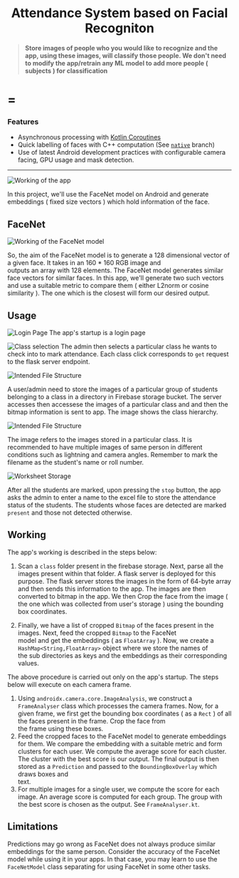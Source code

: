 
<div align="center">
  <h1>Attendance System based on Facial Recogniton</h1>
</div>

> **Store images of people who you would like to recognize and the app, using these images, will classify those people. 
We don't need to modify the app/retrain any ML model to add more people ( subjects ) for classification**  

=
=
 
 
### Features

* Asynchronous processing with [Kotlin Coroutines](https://developer.android.com/kotlin/coroutines)
* Quick labelling of faces with C++ computation (See [`native`](https://github.com/shubham0204/FaceRecognition_With_FaceNet_Android/tree/native) branch)
* Use of latest Android development practices with configurable camera facing, GPU usage and mask detection.

---
![Working of the app](images/app_1.gif)

In this project, we'll use the FaceNet model on Android and generate embeddings ( fixed size vectors ) which hold information of the face.  
  

  
## FaceNet

![Working of the FaceNet model](images/fig_1.png)

So, the aim of the FaceNet model is to generate a 128 dimensional vector of a given face. It takes in an 160 * 160 RGB image and   
outputs an array with 128 elements. 
The FaceNet model generates similar face vectors for similar faces.
In this app, we'll generate two such vectors and use a suitable metric to compare them ( either L2norm or cosine similarity ). 
The one which is the closest will form our desired output.  

  
## Usage
![Login Page](images/Picture1.jpg)
The app's startup is a login page

![Class selection](images/Picture5.jpg)
The admin then selects a particular class he wants to check into to mark attendance. Each class click corresponds to `get` request to the flask server endpoint.

![Intended File Structure](images/firebase1.jpg)
  
A user/admin need to store the images of a particular group of students belonging to a class in a directory in Firebase storage bucket. The server accesses then accessese the images of a particular class and and then the bitmap information is sent to app.
The image shows the class hierarchy.

![Intended File Structure](images/firebase2.jpg)

The image refers to the images stored in a particular class. It is recommended to have multiple images of same person in different conditions such as lightning and camera angles. Remember to mark the filename as the student's name or roll number.

![Worksheet Storage](images/Picture3.jpg)

After all the students are marked, upon pressing the `stop` button, the app asks the admin to enter a name to the excel file to store the attendance status of the students. The students whose faces are detected are marked `present` and those not detected otherwise.
  
## Working  

  
The app's working is described in the steps below:
  
1. Scan a `class` folder present in the firebase storage. Next, parse all the images present within that folder. A flask server is deployed for this purpose. The flask server stores the images in the form of 64-byte array and then sends this information to the app. The images are then converted to bitmap in the app. 
 We then  Crop the face from the image ( the one which was collected from user's storage ) using the bounding box coordinates.   
  
2. Finally, we have a list of cropped `Bitmap` of the faces present in the images. Next, feed the cropped `Bitmap` to the FaceNet   
model and get the embeddings ( as `FloatArray` ). Now, we create a `HashMap<String,FloatArray>` object where we store the names of   
the sub directories as keys and the embeddings as their corresponding values. 
   

The above procedure is carried out only on the app's startup. The steps below will execute on each camera frame.  
  
1. Using `androidx.camera.core.ImageAnalysis`, we construct a `FrameAnalyser` class which processes the camera frames. Now, for a   
given frame, we first get the bounding box coordinates ( as a `Rect` ) of all the faces present in the frame. Crop the face from   
the frame using these boxes.  
2. Feed the cropped faces to the FaceNet model to generate embeddings for them. We compare the embedding with a suitable metric and
form clusters for each user. We compute the average score for each cluster. The cluster with the best score is our output.
The final output is then stored as a `Prediction` and passed to the `BoundingBoxOverlay` which draws boxes and   
text.  
3. For multiple images for a single user, we compute the score for each image. An average score is computed for each group.
  The group with the best score is chosen as the output. See `FrameAnalyser.kt`.


## Limitations  
  
Predictions may go wrong as FaceNet does not always produce similar embeddings for the same person. 
Consider the accuracy of the FaceNet model while using it in your apps. In that case, you may learn to use the `FaceNetModel` class separating for using FaceNet in some other tasks.  



